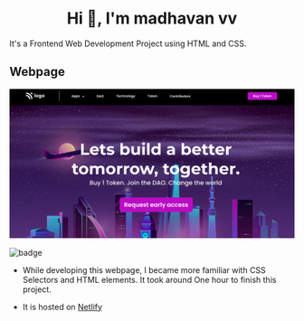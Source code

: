 <h1 align="center">Hi 👋, I'm madhavan vv</h1>
It's  a  Frontend  Web Development Project using HTML and CSS.

## Webpage

![image](./thumbnail.png)

![badge](https://img.shields.io/badge/HTML-CSS-yellowgreen)

- While developing this webpage, I became more familiar with CSS Selectors and HTML elements. It took around One hour to finish this project.

- It is hosted on [Netlify](https://lighthearted-biscochitos-3248cb.netlify.app/)
